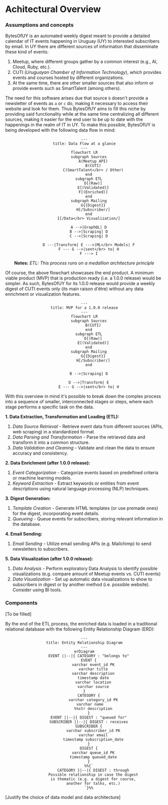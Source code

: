 # Achitectural Overview
### **Assumptions and concepts**
BytesOfUY is an automated weekly digest meant to provide a detailed calendar of IT events happening in Uruguay (UY) to interested subscribers by email. In UY there are different sources of information that disseminate these kind of events:

1. Meetup, where different groups gather by a common interest (e.g., AI, Cloud, Ruby, etc.).
2. CUTI (*Uruguayan Chamber of Information Technology*), which provides events and courses hosted by different organizations.
3. At the same time, there are other smaller sources that also inform or provide events such as SmartTalent (among others).

The need for this software arises due that source `b` doesn't provide a newsletter of events as `a` or `c` do, making it necessary to access their website and look for them. Thus BytesOfUY aims to fill this niche by providing said functionality while at the same time centralizing all different sources, making it easier for the end user to be up to date with the happenings in the realm of IT in UY. To make this possible, BytesOfUY is being developed with the following data flow in mind:

<div align="center">

```mermaid
---
title: Data Flow at a glance
---
flowchart LR
    subgraph Sources
        A(Meetup API)
        B(CUTI)
        C(SmartTalent</br> / Other)
    end
    subgraph ETL
        D[(Raw)]
        E[(Validated)]
        F[(Enriched)]
    end
    subgraph Mailing
        G{{Digest}}
        H[/Subscriber/]
    end
    I[/Data</br> Visualization/]

    A -->|GraphQL| D
    B -->|Scraping| D
    C -->|Scraping| D
    
    D ---|Transform| E --->|ML</br> Models| F
    F --- G -->|sent</br> to| H
    F ---> I
```

**Notes:** *ETL: This process runs on a medallion architecture principle*

</div>

Of course, the above flowchart showcases the end product. A minimum viable product (MVP) that is production ready (i.e. a 1.0.0 release) would be simpler. As such, BytesOfUY for its 1.0.0 release would provide a weekly digest of CUTI events only (its main raison d'être) without any data enrichment or visualization features.

<div align="center">

```mermaid
---
title: MVP for a 1.0.0 release
---
flowchart LR
    subgraph Sources
        B(CUTI)
    end
    subgraph ETL
        D[(Raw)]
        E[(Validated)]
    end
    subgraph Mailing
        G{{Digest}}
        H[/Subscriber/]
    end

    B -->|Scraping| D
    
    D -->|Transform| E
    E --- G -->|sent</br> to| H
```

</div>

With this overview in mind it's possible to break down the complex process into a sequence of smaller, interconnected stages or steps, where each stage performs a specific task on the data.

**1. Data Extraction, Transformation and Loading (ETL):**
   1. *Data Source Retrieval* - Retrieve event data from different sources (APIs, web scraping) in a standardized format.
   2. *Data Parsing and Transformation* - Parse the retrieved data and transform it into a common structure.
   3. *Data Validation and Cleaning* - Validate and clean the data to ensure accuracy and consistency.

**2. Data Enrichment (after 1.0.0 release):**
   1. *Event Categorization* - Categorize events based on predefined criteria or machine learning models.
   2. *Keyword Extraction* - Extract keywords or entities from event descriptions using natural language processing (NLP) techniques.

**3. Digest Generation:**
   1. *Template Creation* - Generate HTML templates (or use premade ones) for the digest, incorporating event details.
   2. *Queueing* - Queue events for subscribers, storing relevant information in the database.

**4. Email Sending:**
   1. *Email Sending* - Utilize email sending APIs (e.g. Mailchimp) to send newsletters to subscribers.

**5. Data Visualization (after 1.0.0 release):**
   1. *Data Analysis* - Perform exploratory Data Analysis to identify possible visualizations (e.g. compare amount of Meetup events vs. CUTI events)
   2. *Data Visualization* - Set up automatic data visualizations to show to subscribers in digest or by another method (i.e. possible website). Consider using BI tools.


### **Components**

[To be filled]

By the end of the ETL process, the enriched data is loaded in a traditional relational database with the following Entity Relationship Diagram (ERD):
<div align="center">

```mermaid
---
title: Entity Relationship Diagram
---
erDiagram
    EVENT ||--|{ CATEGORY : "belongs to"
    EVENT {
        varchar event_id PK
        varchar title
        varchar description
        timestamp date
        varchar location
        varchar source
    }    
    CATEGORY {
        varchar category_id PK
        varchar name   
        %%str description
    }
    EVENT ||--|{ DIGEST : "queued for"
    SUBSCRIBER ||--|{ DIGEST : receives
    SUBSCRIBER {
        varchar subscriber_id PK
        varchar email
        timestamp subscription_date
    }
    DIGEST {
        varchar queue_id PK
        timestamp queued_date
    }
    %%{`
        CATEGORY }|--|{ DIGEST : through
        Possible relationship in case the digest
        is thematic (e.g. a digest for course,
        another for talks, etc.)
    `}%%
```

</div>

[Justify the choice of data model and data architecture]